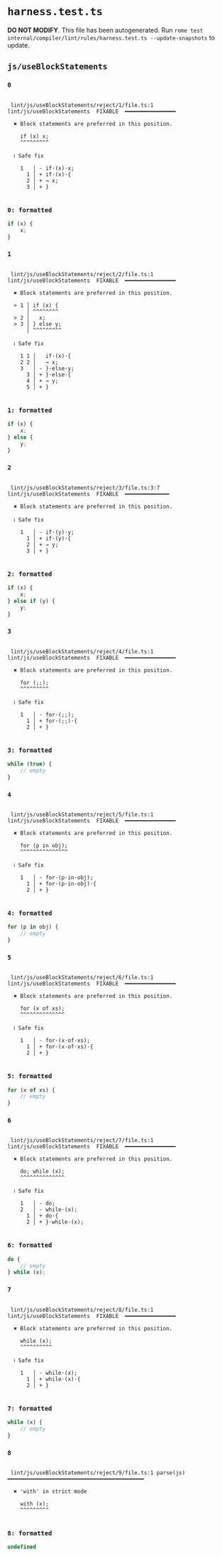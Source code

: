 # `harness.test.ts`

**DO NOT MODIFY**. This file has been autogenerated. Run `rome test internal/compiler/lint/rules/harness.test.ts --update-snapshots` to update.

## `js/useBlockStatements`

### `0`

```

 lint/js/useBlockStatements/reject/1/file.ts:1 lint/js/useBlockStatements  FIXABLE  ━━━━━━━━━━━━━━━━

  ✖ Block statements are preferred in this position.

    if (x) x;
    ^^^^^^^^^

  ℹ Safe fix

    1   │ - if·(x)·x;
      1 │ + if·(x)·{
      2 │ + → x;
      3 │ + }


```

### `0: formatted`

```ts
if (x) {
	x;
}

```

### `1`

```

 lint/js/useBlockStatements/reject/2/file.ts:1 lint/js/useBlockStatements  FIXABLE  ━━━━━━━━━━━━━━━━

  ✖ Block statements are preferred in this position.

  > 1 │ if (x) {
      │ ^^^^^^^^
  > 2 │   x;
  > 3 │ } else y;
      │ ^^^^^^^^^

  ℹ Safe fix

    1 1 │   if·(x)·{
    2 2 │   → x;
    3   │ - }·else·y;
      3 │ + }·else·{
      4 │ + → y;
      5 │ + }


```

### `1: formatted`

```ts
if (x) {
	x;
} else {
	y;
}

```

### `2`

```

 lint/js/useBlockStatements/reject/3/file.ts:3:7 lint/js/useBlockStatements  FIXABLE  ━━━━━━━━━━━━━━

  ✖ Block statements are preferred in this position.

  ℹ Safe fix

    1   │ - if·(y)·y;
      1 │ + if·(y)·{
      2 │ + → y;
      3 │ + }


```

### `2: formatted`

```ts
if (x) {
	x;
} else if (y) {
	y;
}

```

### `3`

```

 lint/js/useBlockStatements/reject/4/file.ts:1 lint/js/useBlockStatements  FIXABLE  ━━━━━━━━━━━━━━━━

  ✖ Block statements are preferred in this position.

    for (;;);
    ^^^^^^^^^

  ℹ Safe fix

    1   │ - for·(;;);
      1 │ + for·(;;)·{
      2 │ + }


```

### `3: formatted`

```ts
while (true) {
	// empty
}

```

### `4`

```

 lint/js/useBlockStatements/reject/5/file.ts:1 lint/js/useBlockStatements  FIXABLE  ━━━━━━━━━━━━━━━━

  ✖ Block statements are preferred in this position.

    for (p in obj);
    ^^^^^^^^^^^^^^^

  ℹ Safe fix

    1   │ - for·(p·in·obj);
      1 │ + for·(p·in·obj)·{
      2 │ + }


```

### `4: formatted`

```ts
for (p in obj) {
	// empty
}

```

### `5`

```

 lint/js/useBlockStatements/reject/6/file.ts:1 lint/js/useBlockStatements  FIXABLE  ━━━━━━━━━━━━━━━━

  ✖ Block statements are preferred in this position.

    for (x of xs);
    ^^^^^^^^^^^^^^

  ℹ Safe fix

    1   │ - for·(x·of·xs);
      1 │ + for·(x·of·xs)·{
      2 │ + }


```

### `5: formatted`

```ts
for (x of xs) {
	// empty
}

```

### `6`

```

 lint/js/useBlockStatements/reject/7/file.ts:1 lint/js/useBlockStatements  FIXABLE  ━━━━━━━━━━━━━━━━

  ✖ Block statements are preferred in this position.

    do; while (x);
    ^^^^^^^^^^^^^^

  ℹ Safe fix

    1   │ - do;
    2   │ - while·(x);
      1 │ + do·{
      2 │ + }·while·(x);


```

### `6: formatted`

```ts
do {
	// empty
} while (x);

```

### `7`

```

 lint/js/useBlockStatements/reject/8/file.ts:1 lint/js/useBlockStatements  FIXABLE  ━━━━━━━━━━━━━━━━

  ✖ Block statements are preferred in this position.

    while (x);
    ^^^^^^^^^^

  ℹ Safe fix

    1   │ - while·(x);
      1 │ + while·(x)·{
      2 │ + }


```

### `7: formatted`

```ts
while (x) {
	// empty
}

```

### `8`

```

 lint/js/useBlockStatements/reject/9/file.ts:1 parse(js) ━━━━━━━━━━━━━━━━━━━━━━━━━━━━━━━━━━━━━━━━━━━

  ✖ 'with' in strict mode

    with (x);
    ^^^^^^^^^


```

### `8: formatted`

```javascript
undefined
```

